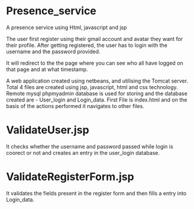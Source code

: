 # Presence_service
A presence service using Html, javascript and jsp

The user first register using their gmail account and avatar they want for their profile. After getting registered, the user has to login with the username and the password provided.

It will redirect to the the page where you can see who all have logged on that page and at what timestamp.


A web application created using netbeans, and utilising the Tomcat server.
Total 4 files are created using jsp, javascript, html and css technology.
Remote mysql phpmyadmin database is used for storing and the database created are - User_login and Login_data.
First File is index.html and on the basis of the actions performed it navigates to other files. 

# ValidateUser.jsp
It checks whether the username and password passed while login is coorect or not and creates an entry in the user_login database.

# ValidateRegisterForm.jsp
It validates the fields present in the register form and then fills a entry into Login_data.



